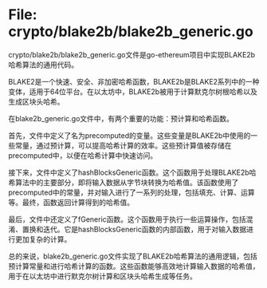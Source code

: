 # File: crypto/blake2b/blake2b_generic.go

crypto/blake2b/blake2b_generic.go文件是go-ethereum项目中实现BLAKE2b哈希算法的通用代码。

BLAKE2是一个快速、安全、非加密哈希函数，BLAKE2b是BLAKE2系列中的一种变体，适用于64位平台。在以太坊中，BLAKE2b被用于计算默克尔树根哈希以及生成区块头哈希。

在blake2b_generic.go文件中，有两个重要的功能：预计算和哈希函数。

首先，文件中定义了名为precomputed的变量。这些变量是BLAKE2b中使用的一些常量，通过预计算，可以提高哈希计算的效率。这些预计算值被存储在precomputed中，以便在哈希计算中快速访问。

接下来，文件中定义了hashBlocksGeneric函数。这个函数用于处理BLAKE2b哈希算法中的主要部分，即将输入数据从字节块转换为哈希值。该函数使用了precomputed中的常量，并对输入进行了一系列的处理，包括填充、计算、运算等。最终，函数返回计算得到的哈希值。

最后，文件中还定义了fGeneric函数。这个函数用于执行一些运算操作，包括混淆、置换和迭代。它是hashBlocksGeneric函数的内部函数，用于对输入数据进行更加复杂的计算。

总的来说，blake2b_generic.go文件实现了BLAKE2b哈希算法的通用逻辑，包括预计算常量和进行哈希计算的函数。这些函数能够高效地计算输入数据的哈希值，用于在以太坊中进行默克尔树计算和区块头哈希生成等任务。


